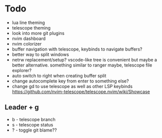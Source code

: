 # Todo
- lua line theming
- telescope theming
- look into more git plugins
- nvim dashboard
- nvim colorizer
- buffer navigation with telescope, keybinds to navigate buffers?
- better way to split windows
- netrw replacement/setup? vscode-like tree is convenient but maybe a better alternative. something similar to ranger maybe, telescope file explorer?
- auto switch to right when creating buffer split
- change autocomplete key from enter to something else?
- change gd to use telescope as well as other LSP keybinds https://github.com/nvim-telescope/telescope.nvim/wiki/Showcase

## Leader + g
- b - telescope branch
- s - telescope status
- ? - toggle git blame??
